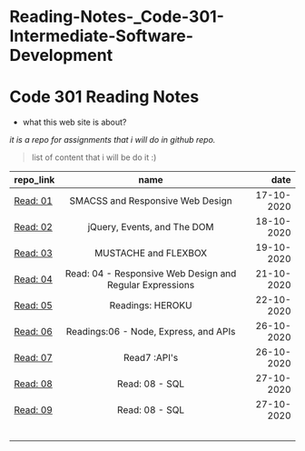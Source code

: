 # Reading-Notes-_Code-301-Intermediate-Software-Development

# Code 301 Reading Notes
* what this web site is about?

*it is a repo for assignments that i will do in github repo.*

> list of content that i will be do it :) 

| repo_link |      name     |  date   |
|----------|:-------------:|------:|
|[Read: 01](https://hadeelhhawajreh.github.io/Reading-Notes-_Code-301---Intermediate-Software-Development/class-01)  |      SMACSS and Responsive Web Design         |  17-10-2020|
|  [Read: 02](https://hadeelhhawajreh.github.io/Reading-Notes-_Code-301---Intermediate-Software-Development/class-02) | jQuery, Events, and The DOM   |   18-10-2020    |  
|  [Read: 03](https://hadeelhhawajreh.github.io/Reading-Notes-_Code-301---Intermediate-Software-Development/class-03)    |   MUSTACHE and FLEXBOX|19-10-2020|
| [Read: 04](https://hadeelhhawajreh.github.io/Reading-Notes-_Code-301---Intermediate-Software-Development/class-04)    |Read: 04 - Responsive Web Design and Regular Expressions| 21-10-2020      |  
|    [Read: 05](https://hadeelhhawajreh.github.io/Reading-Notes-_Code-301---Intermediate-Software-Development/class-05)  |Readings: HEROKU  |  22-10-2020     |
|    [Read: 06](https://hadeelhhawajreh.github.io/Reading-Notes-_Code-301---Intermediate-Software-Development/class-06)   |Readings:06 - Node, Express, and APIs  |  26-10-2020     |
[Read: 07](https://hadeelhhawajreh.github.io/Reading-Notes-_Code-301---Intermediate-Software-Development/class-07)|Read7 :API's|  26-10-2020 | 
[Read: 08](https://hadeelhhawajreh.github.io/Reading-Notes-_Code-301---Intermediate-Software-Development/class-08)|Read: 08 - SQL|  27-10-2020 | 
[Read: 09](https://hadeelhhawajreh.github.io/Reading-Notes-_Code-301---Intermediate-Software-Development/class-08)|Read: 08 - SQL|  27-10-2020 | 
|          |               |       |  
|          |               |       |  
|          |               |       |  
|          |               |       |  
|          |               |       |  


